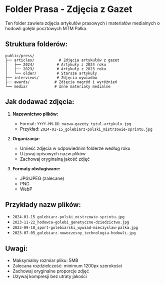 # Folder Prasa - Zdjęcia z Gazet

Ten folder zawiera zdjęcia artykułów prasowych i materiałów medialnych o hodowli gołębi pocztowych MTM Pałka.

## Struktura folderów:

```
public/press/
├── articles/           # Zdjęcia artykułów z gazet
│   ├── 2024/          # Artykuły z 2024 roku
│   ├── 2023/          # Artykuły z 2023 roku
│   └── older/         # Starsze artykuły
├── interviews/        # Zdjęcia wywiadów
├── awards/           # Zdjęcia nagród i wyróżnień
└── media/            # Inne materiały medialne
```

## Jak dodawać zdjęcia:

1. **Nazewnictwo plików:**
   - Format: `YYYY-MM-DD_nazwa-gazety_tytul-artykulu.jpg`
   - Przykład: `2024-01-15_golebiarz-polski_mistrzowie-sprintu.jpg`

2. **Organizacja:**
   - Umieść zdjęcia w odpowiednim folderze według roku
   - Używaj opisowych nazw plików
   - Zachowaj oryginalną jakość zdjęć

3. **Formaty obsługiwane:**
   - JPG/JPEG (zalecane)
   - PNG
   - WebP

## Przykłady nazw plików:

- `2024-01-15_golebiarz-polski_mistrzowie-sprintu.jpg`
- `2023-11-22_hodowca-golebi_genetyczne-dziedzictwo.jpg`
- `2023-09-10_sport-golebiarski_wywiad-mieczyslaw-palka.jpg`
- `2023-07-05_golebiarz-nowoczesny_technologia-hodowli.jpg`

## Uwagi:

- Maksymalny rozmiar pliku: 5MB
- Zalecana rozdzielczość: minimum 1200px szerokości
- Zachowaj oryginalne proporcje zdjęć
- Używaj kompresji bez utraty jakości

